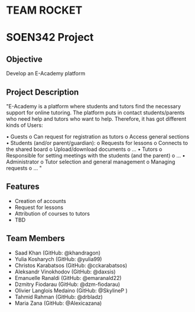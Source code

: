 # TEAM ROCKET
# SOEN342 Project

## Objective

Develop an E-Academy platform 

## Project Description

"E-Academy is a platform where students and tutors find the necessary support for online tutoring. The
platform puts in contact students/parents who need help and tutors who want to help. Therefore, it has
got different kinds of Users:

• Guests
o Can request for registration as tutors
o Access general sections
• Students (and/or parent/guardian):
o Requests for lessons
o Connects to the shared board
o Upload/download documents
o …
• Tutors
o Responsible for setting meetings with the students (and the parent)
o …
• Administrator
o Tutor selection and general management
o Managing requests
o …
"


## Features

* Creation of accounts
* Request for lessons
* Attribution of courses to tutors
* TBD

## Team Members

* Saad Khan (GitHub: @khandragon)
* Yulia Kosharych (GitHub: @yulia99)
* Christos Karabatsos (GitHub: @cckarabatsos)
* Aleksandr Vinokhodov (GitHub: @daxsis) 
* Emanuelle Ranaldi (GitHub: @emaranald22)
* Dzmitry Fiodarau (GitHub: @dzm-fiodarau)
* Olivier Langlois Medaino (GitHub: @SkylineP )
* Tahmid Rahman (GitHub: @drbladz)
* Maria Zana (GitHub: @Alexicazana)
